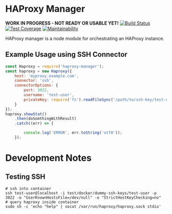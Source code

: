 # HAProxy Manager

**WORK IN PROGRESS - NOT READY OR USABLE YET!**
[![Build Status](https://travis-ci.org/waelse72/haproxy-manager.svg?branch=master)](https://travis-ci.org/waelse72/haproxy-manager)
[![Test Coverage](https://api.codeclimate.com/v1/badges/a99a88d28ad37a79dbf6/test_coverage)](https://codeclimate.com/github/codeclimate/codeclimate/test_coverage)
[![Maintainability](https://api.codeclimate.com/v1/badges/a99a88d28ad37a79dbf6/maintainability)](https://codeclimate.com/github/codeclimate/codeclimate/maintainability)

HAProxy manager is a node module for orchestrating an HAProxy instance.

## Example Usage using SSH Connector

```javascript
const Haproxy = require('haproxy-manager');
const haproxy = new Haproxy({
    host: 'myproxy.example.com',
    connector: 'ssh',
    connectorOptions: {
        port: 3022,
        username: 'test-user',
        privateKey: require('fs').readFileSync('/path/to/ssh-key/test-user')
    }
});
haproxy.showStat()
    .then(doSomthingWithResult)
    .catch((err) => {

        console.log('ERROR', err.toString('utf8'));
    });
```

# Development Notes

## Testing SSH

```
# ssh into container
ssh test-user@localhost -i test/docker/dummy-ssh-keys/test-user -p 3022 -o "UserKnownHostsFile=/dev/null" -o "StrictHostKeyChecking=no"
# query haproxy inside container
sudo sh -c 'echo "help" | socat /var/run/haproxy/haproxy.sock stdio'
```

